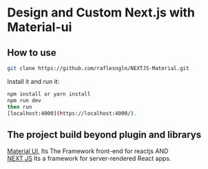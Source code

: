 # Design and Custom Next.js with Material-ui

## How to use


```sh
git clone https://github.com/raflesngln/NEXTJS-Material.git
```

Install it and run it:

```sh
npm install or yarn install
npm run dev
then run
[localhost:4000](https://localhost:4000/).
```

## The project build beyond plugin and librarys
[Material UI](https://material-ui.com/), Its The Framework front-end for reactjs AND  
[NEXT JS](https://nextjs.org/) Its a framework for server-rendered React apps.

